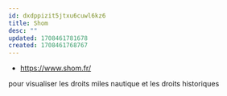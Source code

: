 ```yaml
---
id: dxdppizit5jtxu6cuwl6kz6
title: Shom
desc: ""
updated: 1708461781678
created: 1708461768767
---
```


- https://www.shom.fr/

pour visualiser les droits miles nautique et les droits historiques
